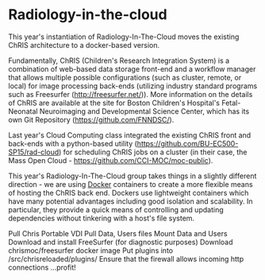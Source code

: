 # Radiology-in-the-cloud
This year's instantiation of Radiology-In-The-Cloud moves the existing ChRIS architecture to a docker-based version.

Fundamentally, ChRIS (Children's Research Integration System) is a combination of web-based data storage front-end and a workflow manager that allows multiple possible configurations (such as cluster, remote, or local) for image processing back-ends (utilizing industry standard programs such as Freesurfer (http://freesurfer.net/)).  More information on the details of ChRIS are available at the site for Boston Children's Hospital's Fetal-Neonatal Neuroimaging and Developmental Science Center, which has its own Git Repository (https://github.com/FNNDSC/). 

Last year's Cloud Computing class integrated the existing ChRIS front and back-ends with a python-based utility (https://github.com/BU-EC500-SP15/rad-cloud) for scheduling ChRIS jobs on a cluster (in their case, the Mass Open Cloud - https://github.com/CCI-MOC/moc-public).

This year's Radiology-In-The-Cloud group takes things in a slightly different direction - we are using [Docker](www.docker.com) containers to create a more flexible means of hosting the ChRIS back end. Dockers use lightweight containers which have many potential advantages including good isolation and scalability. In particular, they provide a quick means of controlling and updating dependencies without tinkering with a host's file system.

Pull Chris Portable VDI
Pull Data, Users files
Mount Data and Users
Download and install FreeSurfer (for diagnostic purposes)
Download chrismoc/freesurfer docker image
Put plugins into /src/chrisreloaded/plugins/
Ensure that the firewall allows incoming http connections
...profit!
